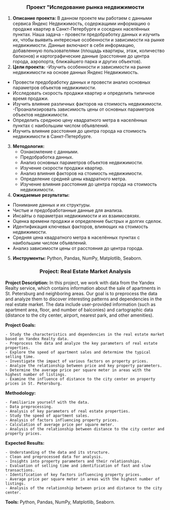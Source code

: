 <h3 align="center">Проект "Иследование рынка недвижимости</h3>

1. **Описание проекта:**
    В данном проекте мы работаем с данными сервиса Яндекс Недвижимость, содержащими информацию о продаже квартир в Санкт-Петербурге и соседних населённых пунктах. Наша задача - провести предобработку данных и изучить их, чтобы выявить интересные особенности и зависимости на рынке недвижимости. Данные включают в себя информацию, добавленную пользователями (площадь квартиры, этаж, количество балконов) и картографические данные (расстояние до центра города, аэропорта, ближайшего парка и других объектов).
2. **Цели проекта:**
  -Изучить особенности и зависимости на рынке недвижимости на основе данных Яндекс Недвижимость.
 - Провести предобработку данных и провести анализ основных параметров объектов недвижимости.
 - Исследовать скорость продажи квартир и определить типичное время продажи.
 - Изучить влияние различных факторов на стоимость недвижимости.
 -Проанализировать зависимость цены от основных параметров объектов недвижимости.
- Определить среднюю цену квадратного метра в населённых пунктах с наибольшим числом объявлений.
- Изучить влияние расстояния до центра города на стоимость недвижимости в Санкт-Петербурге.
3. **Методология:**
    -	Ознакомление с данными.
    - Предобработка данных.
    - Анализ основных параметров объектов недвижимости.
    - Изучение скорости продажи квартир.
    - Анализ влияния факторов на стоимость недвижимости.
    - Определение средней цены квадратного метра.
    - Изучение влияния расстояния до центра города на стоимость недвижимости.
4. **Ожидаемые результаты:**
- Понимание данных и их структуры.
- Чистые и предобработанные данные для анализа.
- Инсайты о параметрах недвижимости и их взаимосвязях.
- Оценка времени продажи и определение быстрых и долгих сделок.
- Идентификация ключевых факторов, влияющих на стоимость недвижимости.
- Средняя цена квадратного метра в населённых пунктах с наибольшим числом объявлений.
- Анализ зависимости цены от расстояния до центра города.
5. **Инструменты:**
    Python, Pandas, NumPy, Matplotlib, Seaborn.
  
<h3 align="center">  Project: Real Estate Market Analysis </h3>

**Project Description:**
In this project, we work with data from the Yandex Realty service, which contains information about the sale of apartments in St. Petersburg and neighboring areas. Our goal is to preprocess the data and analyze them to discover interesting patterns and dependencies in the real estate market. The data include user-provided information (such as apartment area, floor, and number of balconies) and cartographic data (distance to the city center, airport, nearest park, and other amenities).

**Project Goals:**

    - Study the characteristics and dependencies in the real estate market based on Yandex Realty data.
    - Preprocess the data and analyze the key parameters of real estate properties.
    - Explore the speed of apartment sales and determine the typical selling time.
    - Investigate the impact of various factors on property prices.
    - Analyze the relationship between price and key property parameters.
    - Determine the average price per square meter in areas with the highest number of listings.
    - Examine the influence of distance to the city center on property prices in St. Petersburg.
**Methodology:**

    - Familiarize yourself with the data.
    - Data preprocessing.
    - Analysis of key parameters of real estate properties.
    - Study the speed of apartment sales.
    - Analysis of factors influencing property prices.
    - Calculation of average price per square meter.
    - Analysis of the relationship between distance to the city center and property prices.
**Expected Results:**

    - Understanding of the data and its structure.
    - Clean and preprocessed data for analysis.
    - Insights into property parameters and their relationships.
    - Evaluation of selling time and identification of fast and slow transactions.
    - Identification of key factors influencing property prices.
    - Average price per square meter in areas with the highest number of listings.
    - Analysis of the relationship between price and distance to the city center.
**Tools:**
Python, Pandas, NumPy, Matplotlib, Seaborn.

